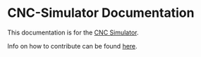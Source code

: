 # CNC-Simulator Documentation

This documentation is for the [CNC Simulator](https://github.com/timonweide/CNC-Simulator).

Info on how to contribute can be found [here](https://docs.cnc.timon.cloud/docs/dev/contribute#contribute-to-the-documentation).
